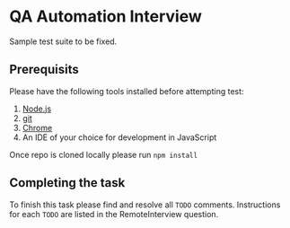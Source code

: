 # QA Automation Interview
Sample test suite to be fixed.

## Prerequisits
Please have the following tools installed before attempting test:
1. [Node.js](https://docs.npmjs.com/downloading-and-installing-node-js-and-npm)
1. [git](https://github.com/git-guides/install-git)
1. [Chrome](https://www.google.com/chrome/)
1. An IDE of your choice for development in JavaScript

Once repo is cloned locally please run `npm install`

## Completing the task

To finish this task please find and resolve all `TODO` comments. Instructions for each
`TODO` are listed in the RemoteInterview question.
